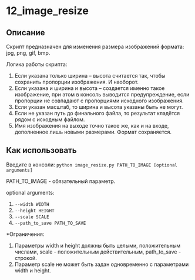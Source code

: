 # 12_image_resize

## Описание

Скрипт предназначен для изменения размера изображений формата: jpg, png, gif, bmp.

Логика работы скрипта:
1. Если указана только ширина – высота считается так, чтобы сохранить пропорции изображения. И наоборот.
2. Если указана и ширина и высота – создается именно такое изображение, при этом в консоль  выводится предупреждение,
если пропорции не совпадают с пропорциями исходного изображения.
3. Если указан масштаб, то ширина и высота указаны быть не могут.
4. Если не указан путь до финального файла, то результат кладётся рядом с исходным файлом.
5. Имя изображения на выходе точно такое же, как и на входе, дополненное лишь новыми размерами. Формат сохраняется.

## Как использовать

Введите в консоли:
`python image_resize.py PATH_TO_IMAGE [optional arguments]`

PATH_TO_IMAGE - обязательный параметр.

optional arguments:
1. `--width WIDTH`
2. `--height HEIGHT`
3. `--scale SCALE`
4. `--path_to_save PATH_TO_SAVE`

*Ограничения:
1. Параметры width и height должны быть целыми, положительным числами, scale - положительным действительным,
path_to_save - строкой.
2. Параметр scale не может быть задан одновременно с параметрами width и height.